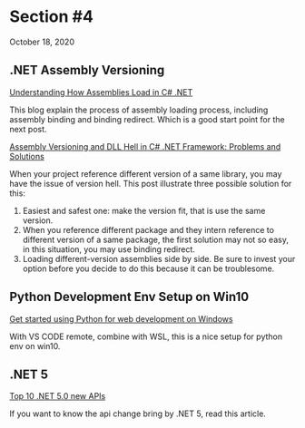 # Section #4
October 18, 2020

## .NET Assembly Versioning

[Understanding How Assemblies Load in C# .NET](https://michaelscodingspot.com/assemblies-load-in-dotnet/)

This blog explain the process of assembly loading process, including assembly binding and binding redirect. Which is a good start point for the next post.

[Assembly Versioning and DLL Hell in C# .NET Framework: Problems and Solutions](https://michaelscodingspot.com/dotnet-dll-hell/)

When your project reference different version of a same library, you may have the issue of version hell. This post illustrate three possible solution for this:
1. Easiest and safest one: make the version fit, that is use the same version.
2. When you reference different package and they intern reference to different version of a same package, the first solution may not so easy, in this situation, you may use binding redirect.
3. Loading different-version assemblies side by side. Be sure to invest your option before you decide to do this because it can be troublesome.

## Python Development Env Setup on Win10

[Get started using Python for web development on Windows](https://docs.microsoft.com/en-us/windows/python/web-frameworks#set-up-visual-studio-code)

With VS CODE remote, combine with WSL, this is a nice setup for python env on win10.

## .NET 5

[Top 10 .NET 5.0 new APIs](https://blog.ndepend.com/top-10-net-5-0-new-apis/)

If you want to know the api change bring by .NET 5, read this article.